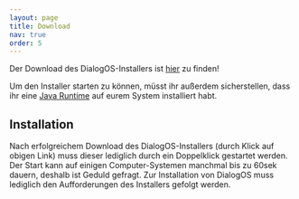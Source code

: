 ```yaml
---
layout: page
title: Download
nav: true
order: 5
---
```



Der Download des DialogOS-Installers ist [hier](http://example.com) zu finden! 

Um den Installer starten zu können, müsst ihr außerdem sicherstellen, dass ihr eine [Java Runtime](https://java.com/de/download/) 
auf eurem System installiert habt.


## Installation

Nach erfolgreichem Download des DialogOS-Installers (durch Klick auf obigen Link) muss dieser
lediglich durch ein Doppelklick gestartet werden. Der Start kann auf einigen Computer-Systemen manchmal 
bis zu 60sek dauern, deshalb ist Geduld gefragt.
Zur Installation von DialogOS muss lediglich den Aufforderungen des Installers gefolgt werden.



  


